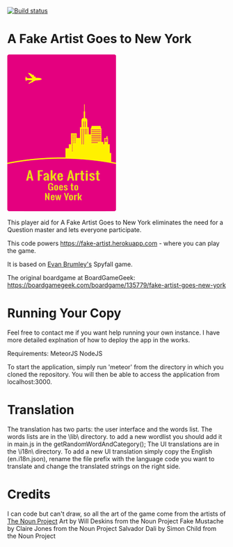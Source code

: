 [![Build status](https://ci.appveyor.com/api/projects/status/307724t5l4nahrm7?svg=true)](https://ci.appveyor.com/project/alenros/fake-artist)

# A Fake Artist Goes to New York
![Logo](public/img/logo-en.png)

This player aid for A Fake Artist Goes to New York eliminates the need for a Question master and lets everyone participate.

This code powers https://fake-artist.herokuapp.com - where you can play the game.

It is based on [Evan Brumley's](https://github.com/evanbrumley) Spyfall game.

The original boardgame at BoardGameGeek: https://boardgamegeek.com/boardgame/135779/fake-artist-goes-new-york


# Running Your Copy
Feel free to contact me if you want help running your own instance. I have more detailed explnation of how to deploy the app in the works.

Requirements:
MeteorJS
NodeJS

To start the application, simply run 'meteor' from the directory in which you cloned the repository. You will then be able to access the application from localhost:3000.

# Translation
The translation has two parts: the user interface and the words list.
The words lists are in the \lib\ directory. to add a new wordlist you should add it in main.js in the getRandomWordAndCategory();
The UI translations are in the \i18n\ directory. To add a new UI translation simply copy the English (en.i18n.json), rename the file prefix with the language code you want to translate
and change the translated strings on the right side.

# Credits
I can code but can't draw, so all the art of the game come from the artists of [The Noun Project](https://thenounproject.com/)
Art by Will Deskins from the Noun Project
Fake Mustache by Claire Jones from the Noun Project
Salvador Dali by Simon Child from the Noun Project
